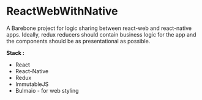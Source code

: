 # ReactWebWithNative
A Barebone project for logic sharing between react-web and react-native apps.
Ideally, redux reducers should contain business logic for the app and the components should be as presentational as possible.

**Stack :**
* React
* React-Native
* Redux
* ImmutableJS
* Bulmaio - for web styling
